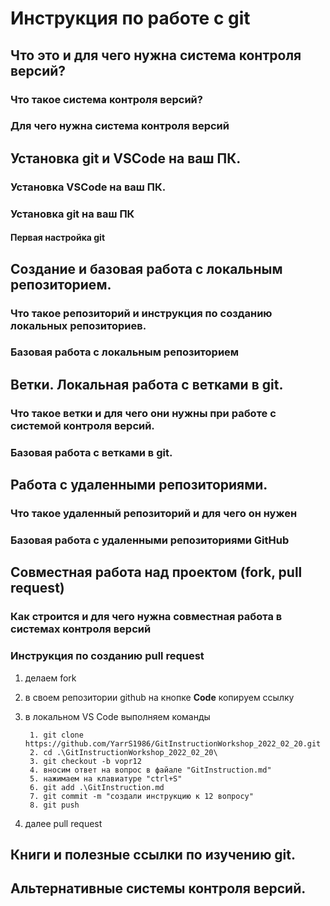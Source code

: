 # Инструкция по работе с git

## Что это и для чего нужна система контроля версий?

### Что такое система контроля версий?

### Для чего нужна система контроля версий

## Установка git и VSCode на ваш ПК.

### Установка VSCode на ваш ПК.

### Установка git на ваш ПК

#### Первая настройка git

## Создание и базовая работа с локальным репозиторием.

### Что такое репозиторий и инструкция по созданию локальных репозиториев.

### Базовая работа с локальным репозиторием

## Ветки. Локальная работа с ветками в git.

### Что такое ветки и для чего они нужны при работе с системой контроля версий.

### Базовая работа с ветками в git.

## Работа с удаленными репозиториями.

### Что такое удаленный репозиторий и для чего он нужен

### Базовая работа с удаленными репозиториями GitHub

## Совместная работа над проектом (fork, pull request)

### Как строится и для чего нужна совместная работа в системах контроля версий

### Инструкция по созданию pull request

1. делаем fork 

2. в своем репозитории github на кнопке **Code**  копируем ссылку

3. в локальном VS Code выполняем команды 
        
        1. git clone https://github.com/YarrS1986/GitInstructionWorkshop_2022_02_20.git
        2. cd .\GitInstructionWorkshop_2022_02_20\
        3. git checkout -b vopr12
        4. вносим ответ на вопрос в файале "GitInstruction.md"
        5. нажимаем на клавиатуре "ctrl+S"
        6. git add .\GitInstruction.md
        7. git commit -m "создали инструкцию к 12 вопросу"
        8. git push
        
4. далее pull request


## Книги и полезные ссылки по изучению git.

## Альтернативные системы контроля версий.
